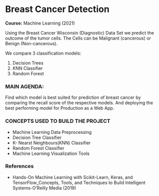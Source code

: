 # Breast Cancer Detection
**Course:** Machine Learning (2021)

Using the Breast Cancer Wisconsin (Diagnostic) Data Set we predict the outcome of the tumor cells. 
The Cells can be Malignant (cancerous) or Benign (Non-cancerous).

We compare 3 classification models:
1. Decision Trees
2. KNN Classifier
3. Random Forest

### MAIN AGENDA:

Find which model is best suited for prediction of breast cancer by comparing the recall score of the respective models. And deploying the best performing model for Production as a Web App.

### CONCEPTS USED TO BUILD THE PROJECT

- Machine Learning Data Preprocessing
- Decision Tree Classifier
- K- Nearst Neighbours(KNN) Classifier
- Random Forest Classifier
- Machine Learning Visualization Tools

### References
- Hands-On Machine Learning with Scikit-Learn, Keras, and TensorFlow_Concepts, Tools, and Techniques to Build Intelligent Systems-O’Reilly Media (2019)

